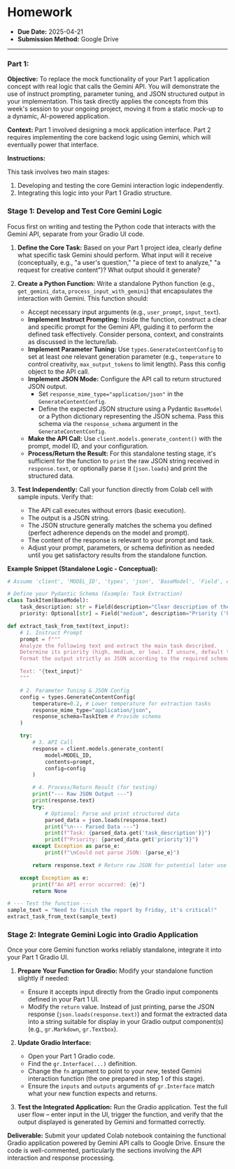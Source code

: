 # Homework

- **Due Date:** 2025-04-21
- **Submission Method:** Google Drive

---

### Part 1: 

**Objective:** To replace the mock functionality of your Part 1 application concept with real logic that calls the Gemini API. You will demonstrate the use of instruct prompting, parameter tuning, and JSON structured output in your implementation.
This task directly applies the concepts from this week's session to your ongoing project, moving it from a static mock-up to a dynamic, AI-powered application.

**Context:** Part 1 involved designing a mock application interface. Part 2 requires implementing the core backend logic using Gemini, which will eventually power that interface.

**Instructions:**

This task involves two main stages: 
1. Developing and testing the core Gemini interaction logic independently. 
2. Integrating this logic into your Part 1 Gradio structure.

### Stage 1: Develop and Test Core Gemini Logic

Focus first on writing and testing the Python code that interacts with the Gemini API, separate from your Gradio UI code.

1.  **Define the Core Task:** Based on your Part 1 project idea, clearly define what specific task Gemini should perform. What input will it receive (conceptually, e.g., "a user's question," "a piece of text to analyze," "a request for creative content")? What output should it generate?

2.  **Create a Python Function:** Write a standalone Python function (e.g., `get_gemini_data`, `process_input_with_gemini`) that encapsulates the interaction with Gemini. This function should:
    *   Accept necessary input arguments (e.g., `user_prompt`, `input_text`).
    *   **Implement Instruct Prompting:** Inside the function, construct a clear and specific prompt for the Gemini API, guiding it to perform the defined task effectively. Consider persona, context, and constraints as discussed in the lecture/lab.
    *   **Implement Parameter Tuning:** Use `types.GenerateContentConfig` to set at least one relevant generation parameter (e.g., `temperature` to control creativity, `max_output_tokens` to limit length). Pass this config object to the API call.
    *   **Implement JSON Mode:** Configure the API call to return structured JSON output.
        *   Set `response_mime_type="application/json"` in the `GenerateContentConfig`.
        *   Define the expected JSON structure using a Pydantic `BaseModel` or a Python dictionary representing the JSON schema. Pass this schema via the `response_schema` argument in the `GenerateContentConfig`.
    *   **Make the API Call:** Use `client.models.generate_content()` with the prompt, model ID, and your configuration.
    *   **Process/Return the Result:** For this standalone testing stage, it's sufficient for the function to `print` the raw JSON string received in `response.text`, or optionally parse it (`json.loads`) and print the structured data.

3.  **Test Independently:** Call your function directly from Colab cell with sample inputs. Verify that:
    *   The API call executes without errors (basic execution).
    *   The output is a JSON string.
    *   The JSON structure generally matches the schema you defined (perfect adherence depends on the model and prompt).
    *   The content of the response is relevant to your prompt and task.
    *   Adjust your prompt, parameters, or schema definition as needed until you get satisfactory results from the standalone function.

**Example Snippet (Standalone Logic - Conceptual):**

```python
# Assume 'client', 'MODEL_ID', 'types', 'json', 'BaseModel', 'Field', etc. are imported

# Define your Pydantic Schema (Example: Task Extraction)
class TaskItem(BaseModel):
    task_description: str = Field(description="Clear description of the task")
    priority: Optional[str] = Field("medium", description="Priority ('high', 'medium', 'low')")

def extract_task_from_text(text_input):
    # 1. Instruct Prompt
    prompt = f"""
    Analyze the following text and extract the main task described.
    Determine its priority (high, medium, or low). If unsure, default to medium.
    Format the output strictly as JSON according to the required schema.

    Text: "{text_input}"
    """

    # 2. Parameter Tuning & JSON Config
    config = types.GenerateContentConfig(
        temperature=0.2, # Lower temperature for extraction tasks
        response_mime_type="application/json",
        response_schema=TaskItem # Provide schema
    )

    try:
        # 3. API Call
        response = client.models.generate_content(
            model=MODEL_ID,
            contents=prompt,
            config=config
        )

        # 4. Process/Return Result (for testing)
        print("--- Raw JSON Output ---")
        print(response.text)
        try:
            # Optional: Parse and print structured data
            parsed_data = json.loads(response.text)
            print("\n--- Parsed Data ---")
            print(f"Task: {parsed_data.get('task_description')}")
            print(f"Priority: {parsed_data.get('priority')}")
        except Exception as parse_e:
            print(f"\nCould not parse JSON: {parse_e}")

        return response.text # Return raw JSON for potential later use

    except Exception as e:
        print(f"An API error occurred: {e}")
        return None

# --- Test the function ---
sample_text = "Need to finish the report by Friday, it's critical!"
extract_task_from_text(sample_text)
```

### Stage 2: Integrate Gemini Logic into Gradio Application

Once your core Gemini function works reliably standalone, integrate it into your Part 1 Gradio UI.

1.  **Prepare Your Function for Gradio:** Modify your standalone function slightly if needed:
    *   Ensure it accepts input directly from the Gradio input components defined in your Part 1 UI.
    *   Modify the `return` value. Instead of just printing, parse the JSON response (`json.loads(response.text)`) and format the extracted data into a string suitable for display in your Gradio output component(s) (e.g., `gr.Markdown`, `gr.Textbox`).

2.  **Update Gradio Interface:**
    *   Open your Part 1 Gradio code.
    *   Find the `gr.Interface(...)` definition.
    *   Change the `fn` argument to point to your *new*, tested Gemini interaction function (the one prepared in step 1 of this stage).
    *   Ensure the `inputs` and `outputs` arguments of `gr.Interface` match what your new function expects and returns.

3.  **Test the Integrated Application:** Run the Gradio application. Test the full user flow – enter input in the UI, trigger the function, and verify that the output displayed is generated by Gemini and formatted correctly.

**Deliverable:** Submit your updated Colab notebook containing the functional Gradio application powered by Gemini API calls to Google Drive. Ensure the code is well-commented, particularly the sections involving the API interaction and response processing.

<!-- 

---

## Part 2: 

- []()
  - []()
  - []()


---

### Part 1: 

- []()
  - []()
  - []() 
-->